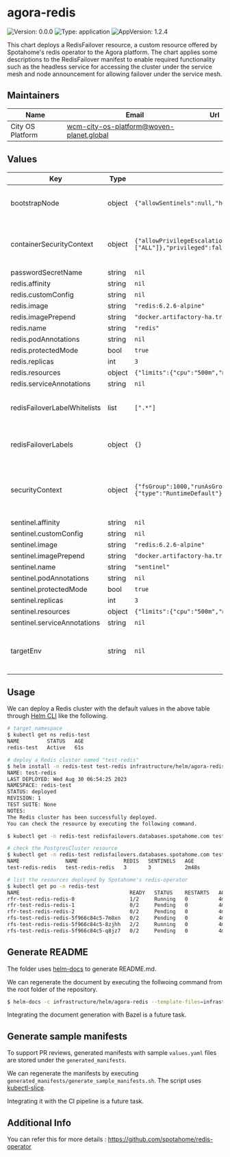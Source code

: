 # agora-redis

![Version: 0.0.0](https://img.shields.io/badge/Version-0.0.0-informational?style=flat-square) ![Type: application](https://img.shields.io/badge/Type-application-informational?style=flat-square) ![AppVersion: 1.2.4](https://img.shields.io/badge/AppVersion-1.2.4-informational?style=flat-square)

This chart deploys a RedisFailover resource, a custom resource offered by Spotahome's redis operator to the Agora platform. The chart applies some descriptions to the RedisFailover manifest to enable required functionality such as the headless service for accessing the cluster under the service mesh and node announcement for allowing failover under the service mesh.

## Maintainers

| Name | Email | Url |
| ---- | ------ | --- |
| City OS Platform | <wcm-city-os-platform@woven-planet.global> |  |

## Values

| Key | Type | Default | Description |
|-----|------|---------|-------------|
| bootstrapNode | object | `{"allowSentinels":null,"host":null,"port":null}` | BootstrapNode manifest options. See: https://github.com/spotahome/redis-operator#bootstrapping-from-pre-existing-redis-instances |
| containerSecurityContext | object | `{"allowPrivilegeEscalation":false,"capabilities":{"drop":["ALL"]},"privileged":false,"readOnlyRootFilesystem":true}` | Custom containerSecurityContext for the redis cluster. These default values with https://security.woven-planet.tech/standards/cloud-and-kubernetes/k8s-configuration-standard/#pod-security |
| passwordSecretName | string | `nil` | Secret name with a password field to enable auth: |
| redis.affinity | string | `nil` | Kubernetes affinity options for the redis cluster |
| redis.customConfig | string | `nil` | Custom configuration for the redis cluster |
| redis.image | string | `"redis:6.2.6-alpine"` | Redis image to use. |
| redis.imagePrepend | string | `"docker.artifactory-ha.tri-ad.tech"` | Path to prepend to the image, defaults to artifactory. |
| redis.name | string | `"redis"` | Name of the Redis resource |
| redis.podAnnotations | string | `nil` | Pod annotations for the redis cluster |
| redis.protectedMode | bool | `true` | Whether to use protectedMode or not |
| redis.replicas | int | `3` | Number of replicas for the redis cluster |
| redis.resources | object | `{"limits":{"cpu":"500m","memory":"500Mi"},"requests":{"cpu":"100m","memory":"100Mi"}}` | Resource requests and limits for the redis cluster. |
| redis.serviceAnnotations | string | `nil` | Service annotations for the redis cluster |
| redisFailoverLabelWhitelists | list | `[".*"]` | labelWhitelist for RedisFailover. Details: https://github.com/spotahome/redis-operator/blob/master/example/redisfailover/control-label-propagation.yaml |
| redisFailoverLabels | object | `{}` | Labels for RedisFailover. These labels are propagated into spawned Pods by default. When using Speedway, add "security.istio.io/tlsMode: istio" |
| securityContext | object | `{"fsGroup":1000,"runAsGroup":1000,"runAsNonRoot":true,"runAsUser":1000,"seccompProfile":{"type":"RuntimeDefault"}}` | Custom security context for the redis cluster. See: https://github.com/spotahome/redis-operator#custom-securitycontext These default values align with https://security.woven-planet.tech/standards/cloud-and-kubernetes/k8s-configuration-standard/#pod-security |
| sentinel.affinity | string | `nil` | Kubernetes affinity options for the sentinel cluster |
| sentinel.customConfig | string | `nil` | Custom configuration for the sentinel cluster |
| sentinel.image | string | `"redis:6.2.6-alpine"` | Redis image to use. |
| sentinel.imagePrepend | string | `"docker.artifactory-ha.tri-ad.tech"` | Path to prepend to the image, defaults to artifactory. |
| sentinel.name | string | `"sentinel"` | Name of the Sentinel resource |
| sentinel.podAnnotations | string | `nil` | Pod annotations for the sentinel cluster |
| sentinel.protectedMode | bool | `true` | Whether to use protectedMode or not |
| sentinel.replicas | int | `3` | Number of replicas for the sentinel cluster |
| sentinel.resources | object | `{"limits":{"cpu":"500m","memory":"500Mi"},"requests":{"cpu":"100m","memory":"100Mi"}}` | Resource requests and limits for the sentinel cluster. |
| sentinel.serviceAnnotations | string | `nil` | Service annotations for the sentinel cluster |
| targetEnv | string | `nil` | Useful when deploying on Speedway to create extra resources needed for Operator to connect to Sentinel - Accepted values are `speedway-prod` and `speedway-dev` respectively for Speedway Prod and Dev |

## Usage

We can deploy a Redis cluster with the default values in the above table through [Helm CLI](https://helm.sh/docs/intro/install/) like the following.

```bash
# target namespace
$ kubectl get ns redis-test
NAME         STATUS   AGE
redis-test   Active   61s

# deploy a Redis cluster named "test-redis"
$ helm install -n redis-test test-redis infrastructure/helm/agora-redis --set namespace=redis-test --set name=test-redis
NAME: test-redis
LAST DEPLOYED: Wed Aug 30 06:54:25 2023
NAMESPACE: redis-test
STATUS: deployed
REVISION: 1
TEST SUITE: None
NOTES:
The Redis cluster has been successfully deployed.
You can check the resource by executing the following command.

$ kubectl get -n redis-test redisfailovers.databases.spotahome.com test-redis-redis

# check the PostgresCluster resource
$ kubectl get -n redis-test redisfailovers.databases.spotahome.com test-redis-redis
NAME               NAME               REDIS   SENTINELS   AGE
test-redis-redis   test-redis-redis   3       3           2m48s

# list the resources deployed by Spotahome's redis-operator
$ kubectl get po -n redis-test
NAME                                    READY   STATUS    RESTARTS   AGE
rfr-test-redis-redis-0                  1/2     Running   0          4m30s
rfr-test-redis-redis-1                  0/2     Pending   0          4m29s
rfr-test-redis-redis-2                  0/2     Pending   0          4m28s
rfs-test-redis-redis-5f966c84c5-7m8xn   0/2     Pending   0          4m29s
rfs-test-redis-redis-5f966c84c5-8zjhh   2/2     Running   0          4m29s
rfs-test-redis-redis-5f966c84c5-q8jz7   0/2     Pending   0          4m28s
```

## Generate README

The folder uses [helm-docs](https://github.com/norwoodj/helm-docs) to generate README.md.

We can regenerate the document by executing the follwoing command from the root folder of the repository.

```bash
$ helm-docs -c infrastructure/helm/agora-redis --template-files=infrastructure/helm/agora-redis/README.md.gotmpl
```

Integrating the document generation with Bazel is a future task.

## Generate sample manifests

To support PR reviews, generated manifests with sample `values.yaml` files are stored under the `generated_manifests`.

We can regenerate the manifests by executing `generated_manifests/generate_sample_manifests.sh`. The script uses [kubectl-slice](https://github.com/patrickdappollonio/kubectl-slice).

Integrating it with the CI pipeline is a future task.

## Additional Info 

You can refer this for more details : https://github.com/spotahome/redis-operator

